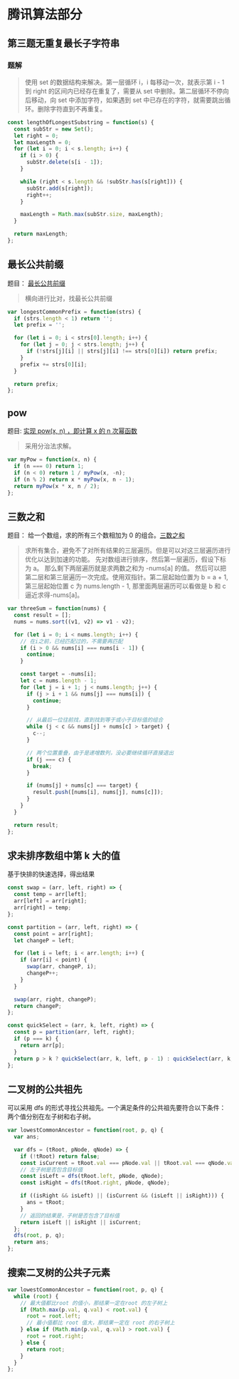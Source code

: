 # 腾讯算法部分

## 第三题无重复最长子字符串

### 题解

> 使用 set 的数据结构来解决。第一层循环 i，i 每移动一次，就表示第 i - 1 到 right 的区间内已经存在重复了，需要从 set 中删除。第二层循环不停向后移动，向 set 中添加字符，如果遇到 set 中已存在的字符，就需要跳出循环。删除字符直到不再重复。

```javascript
const lengthOfLongestSubstring = function(s) {
  const subStr = new Set();
  let right = 0;
  let maxLength = 0;
  for (let i = 0; i < s.length; i++) {
    if (i > 0) {
      subStr.delete(s[i - 1]);
    }

    while (right < s.length && !subStr.has(s[right])) {
      subStr.add(s[right]);
      right++;
    }

    maxLength = Math.max(subStr.size, maxLength);
  }

  return maxLength;
};
```

## 最长公共前缀

题目： [最长公共前缀](https://leetcode-cn.com/problems/longest-common-prefix/)

> 横向进行比对，找最长公共前缀

```javascript
var longestCommonPrefix = function(strs) {
  if (strs.length < 1) return '';
  let prefix = '';

  for (let i = 0; i < strs[0].length; i++) {
    for (let j = 0; j < strs.length; j++) {
      if (!strs[j][i] || strs[j][i] !== strs[0][i]) return prefix;
    }
    prefix += strs[0][i];
  }

  return prefix;
};
```

## pow

题目: [实现 pow(x, n) ，即计算 x 的 n 次幂函数](https://leetcode-cn.com/problems/powx-n/)

> 采用分治法求解。

```javascript
var myPow = function(x, n) {
  if (n === 0) return 1;
  if (n < 0) return 1 / myPow(x, -n);
  if (n % 2) return x * myPow(x, n - 1);
  return myPow(x * x, n / 2);
};
```

## 三数之和

题目： 给一个数组，求的所有三个数相加为 0 的组合。[三数之和](https://leetcode-cn.com/problems/3sum/)

> 求所有集合，避免不了对所有结果的三层遍历。但是可以对这三层遍历进行优化以达到加速的功能。 先对数组进行排序，然后第一层遍历，假设下标为 a。 那么剩下两层遍历就是求两数之和为 -nums[a] 的值。 然后可以把第二层和第三层遍历一次完成。使用双指针。第二层起始位置为 b = a + 1, 第三层起始位置 c 为 nums.length - 1, 那里面两层遍历可以看做是 b 和 c 逼近求得-nums[a]。

```javascript
var threeSum = function(nums) {
  const result = [];
  nums = nums.sort((v1, v2) => v1 - v2);

  for (let i = 0; i < nums.length; i++) {
    // 在i之前，已经匹配过的，不需要再匹配
    if (i > 0 && nums[i] === nums[i - 1]) {
      continue;
    }

    const target = -nums[i];
    let c = nums.length - 1;
    for (let j = i + 1; j < nums.length; j++) {
      if (j > i + 1 && nums[j] === nums[i]) {
        continue;
      }

      // 从最后一位往前找，直到找到等于或小于目标值的组合
      while (j < c && nums[j] + nums[c] > target) {
        c--;
      }

      // 两个位置重叠，由于是递增数列，没必要继续循环直接退出
      if (j === c) {
        break;
      }

      if (nums[j] + nums[c] === target) {
        result.push([nums[i], nums[j], nums[c]]);
      }
    }
  }

  return result;
};
```

## 求未排序数组中第 k 大的值

基于快排的快速选择，得出结果

```javascript
const swap = (arr, left, right) => {
  const temp = arr[left];
  arr[left] = arr[right];
  arr[right] = temp;
};

const partition = (arr, left, right) => {
  const point = arr[right];
  let changeP = left;

  for (let i = left; i < arr.length; i++) {
    if (arr[i] < point) {
      swap(arr, changeP, i);
      changeP++;
    }
  }

  swap(arr, right, changeP);
  return changeP;
};

const quickSelect = (arr, k, left, right) => {
  const p = partition(arr, left, right);
  if (p === k) {
    return arr[p];
  }
  return p > k ? quickSelect(arr, k, left, p - 1) : quickSelect(arr, k, p + 1, right);
};
```

## 二叉树的公共祖先

可以采用 dfs 的形式寻找公共祖先。一个满足条件的公共祖先要符合以下条件： 两个值分别在左子树和右子树。

```javascript
var lowestCommonAncestor = function(root, p, q) {
  var ans;

  var dfs = (tRoot, pNode, qNode) => {
    if (!tRoot) return false;
    const isCurrent = tRoot.val === pNode.val || tRoot.val === qNode.val;
    // 左子树是否包含目标值
    const isLeft = dfs(tRoot.left, pNode, qNode);
    const isRight = dfs(tRoot.right, pNode, qNode);

    if ((isRight && isLeft) || (isCurrent && (isLeft || isRight))) {
      ans = tRoot;
    }
    // 返回的结果是，子树是否包含了目标值
    return isLeft || isRight || isCurrent;
  };
  dfs(root, p, q);
  return ans;
};
```

## 搜索二叉树的公共子元素

```javascript
var lowestCommonAncestor = function(root, p, q) {
  while (root) {
    // 最大值都比root 的值小，那结果一定在root 的左子树上
    if (Math.max(p.val, q.val) < root.val) {
      root = root.left;
      // 最小值都比 root 值大，那结果一定在 root 的右子树上
    } else if (Math.min(p.val, q.val) > root.val) {
      root = root.right;
    } else {
      return root;
    }
  }
};
```
